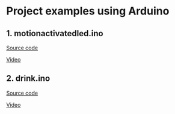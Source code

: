 # Project examples using Arduino

## 1. motionactivatedled.ino

[Source code](https://github.com/estape11/arduino-workshop/blob/main/3-examples/motionactivatedled.ino)

[Video](https://docs.google.com/presentation/d/13n-IbWZORDvZq3_Ydb1UP3vAzj2OHgn_qLkRRlRCc9E/edit#slide=id.g2fb97a89cc6_0_22)

## 2. drink.ino

[Source code](https://github.com/estape11/arduino-workshop/blob/main/3-examples/drink.ino) 

[Video](https://docs.google.com/presentation/d/13n-IbWZORDvZq3_Ydb1UP3vAzj2OHgn_qLkRRlRCc9E/edit#slide=id.g30202203fe0_0_3)
